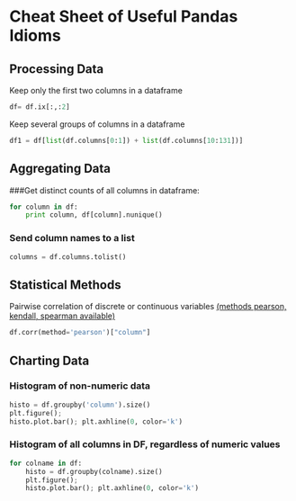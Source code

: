 # Cheat Sheet of Useful Pandas Idioms

## Processing Data

Keep only the first two columns in a dataframe

```python
df= df.ix[:,:2]
```

Keep several groups of columns in a dataframe

```python
df1 = df[list(df.columns[0:1]) + list(df.columns[10:131])]
```

## Aggregating Data


###Get distinct counts of all columns in dataframe:

```python
for column in df:
    print column, df[column].nunique()
```
### Send column names to a list

```python
columns = df.columns.tolist()
```


## Statistical Methods

Pairwise correlation of discrete or continuous variables [(methods pearson, kendall, spearman available)](http://pandas.pydata.org/pandas-docs/stable/generated/pandas.DataFrame.corr.html)

```python
df.corr(method='pearson')["column"]
```

## Charting Data

### Histogram of non-numeric data

```python
histo = df.groupby('column').size()
plt.figure();
histo.plot.bar(); plt.axhline(0, color='k')
```

### Histogram of all columns in DF, regardless of numeric values

```python
for colname in df: 
    histo = df.groupby(colname).size()
    plt.figure();
    histo.plot.bar(); plt.axhline(0, color='k')
```
